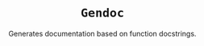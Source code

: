 <div align="center">
  <h1><code>Gendoc</code></h1>
  Generates documentation based on function docstrings.
</div>
